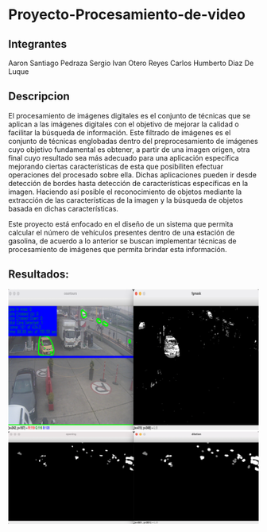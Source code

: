 # Proyecto-Procesamiento-de-video
## Integrantes
Aaron Santiago Pedraza 
Sergio Ivan Otero Reyes 
Carlos Humberto Diaz De Luque 

## Descripcion
El procesamiento de imágenes digitales es el conjunto de técnicas que se aplican a las imágenes digitales con el objetivo de mejorar la calidad o facilitar la búsqueda de información. Este filtrado de imágenes es el conjunto de técnicas englobadas dentro del preprocesamiento de imágenes cuyo objetivo fundamental es obtener, a partir de una imagen origen, otra final cuyo resultado sea más adecuado para una aplicación específica mejorando ciertas características de esta que posibiliten efectuar operaciones del procesado sobre ella. Dichas aplicaciones pueden ir desde detección de bordes hasta detección de características específicas en la imagen. Haciendo así posible el reconocimiento de objetos mediante la extracción de las características de la imagen y la búsqueda de objetos basada en dichas características.

Este proyecto está enfocado en el diseño de un sistema que permita calcular el número de vehículos presentes dentro de una estación de gasolina, de acuerdo a lo anterior se buscan implementar técnicas de procesamiento de imágenes que permita brindar esta información. 


## Resultados:
![](resultado1.png)
![](resultado2.png)
